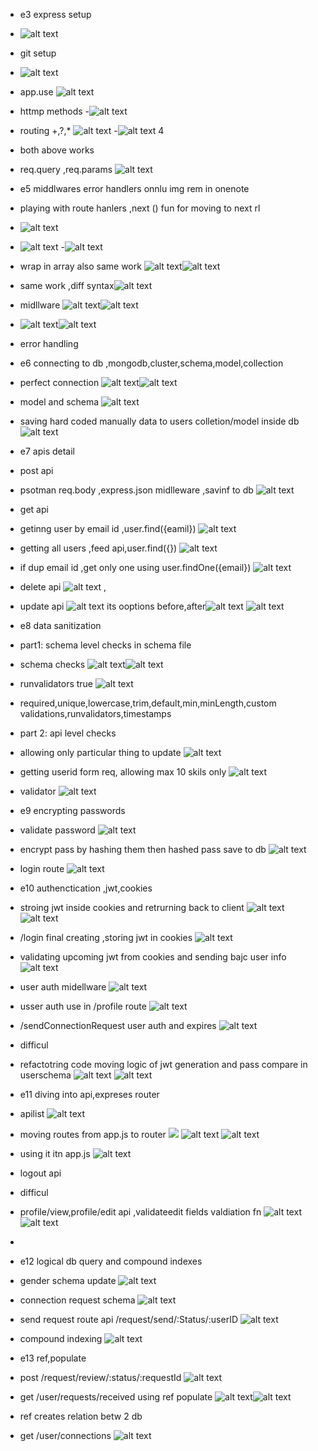 - e3 express setup
- ![alt text](image-1.png)
- git setup
- ![alt text](image.png)
- app.use
![alt text](image-2.png)
- httmp methods
-![alt text](image-3.png)
- routing +,?,*
![alt text](image-4.png)
-![alt text](image-5.png)     4
- both above works
- req.query ,req.params
![alt text](image-6.png)

- e5 middlwares error handlers onnlu img rem in onenote
-   playing with route hanlers ,next () fun for moving to next rl
- ![alt text](image-9.png)
- ![alt text](image-8.png)
-![alt text](image-10.png)
- wrap in array also same work ![alt text](image-11.png)![alt text](image-12.png)
- same work ,diff syntax![alt text](image-13.png)
- midllware ![alt text](image-14.png)![alt text](image-15.png)
- ![alt text](image-16.png)![alt text](image-17.png)
- error handling


- e6 connecting to db ,mongodb,cluster,schema,model,collection
- perfect connection ![alt text](image-18.png)![alt text](image-19.png)
- model and schema ![alt text](image-20.png)
- saving hard coded manually data to users colletion/model inside db ![alt text](image-21.png) 

- e7 apis detail
- post api
- psotman req.body ,express.json midlleware ,savinf to db ![alt text](image-22.png)
- get api
- getinng user by email id ,user.find({eamil}) ![alt text](image-23.png)
- getting all users ,feed api,user.find({}) ![alt text](image-24.png)
- if dup email id ,get only one using user.findOne({email}) ![alt text](image-25.png)
- delete api ![alt text](image-26.png) , 
- update api  ![alt text](image-27.png) its ooptions before,after![alt text](image-28.png) ![alt text](image-29.png)

- e8 data sanitization
- part1: schema level checks in schema file
- schema checks ![alt text](image-30.png)![alt text](image-31.png)
- runvalidators true ![alt text](image-32.png)
- required,unique,lowercase,trim,default,min,minLength,custom validations,runvalidators,timestamps
- part 2: api level checks
- allowing only particular thing to update ![alt text](image-33.png)
- getting userid form req, allowing max 10 skils only ![alt text](image-34.png)
- validator ![alt text](image-35.png)

- e9 encrypting passwords
- validate password ![alt text](image-37.png)
- encrypt pass by hashing them then hashed pass save to db ![alt text](image-36.png)
- login route ![alt text](image-38.png)

- e10 authenctication ,jwt,cookies
- stroing jwt inside cookies and retrurning back to client ![alt text](image-39.png)![alt text](image-40.png)
- /login final creating ,storing jwt in cookies ![alt text](image-41.png)
- validating upcoming jwt from cookies and sending bajc user info ![alt text](image-42.png)
- user auth midellware ![alt text](image-44.png)
- usser auth use in /profile route ![alt text](image-43.png)
- /sendConnectionRequest user auth and expires ![alt text](image-45.png)
- difficul
- refactotring code moving logic of jwt generation and pass compare in userschema ![alt text](image-47.png) ![alt text](image-46.png)


- e11 diving into api,expreses router
- apilist ![alt text](image-48.png)
- moving routes from app.js to router ![](image-49.png) ![alt text](image-50.png) ![alt text](image-51.png)
- using it itn app.js ![alt text](image-52.png)
- logout api
- difficul
- profile/view,profile/edit api ,validateedit fields valdiation fn ![alt text](image-53.png) ![alt text](image-54.png)
- 

- e12 logical db query and compound indexes
- gender schema update ![alt text](image-57.png)
- connection request schema ![alt text](image-58.png)
- send request route api /request/send/:Status/:userID ![alt text](image-56.png)
- compound indexing ![alt text](image-59.png) 

- e13 ref,populate
- post /request/review/:status/:requestId ![alt text](image-55.png)
- get /user/requests/received using ref populate ![alt text](image-61.png)![alt text](image-62.png)
- ref creates relation betw 2 db
- get /user/connections ![alt text](image-64.png)